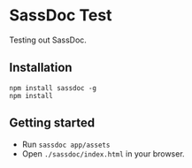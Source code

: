 # SassDoc Test

Testing out SassDoc.

## Installation

```shell
npm install sassdoc -g
npm install
```

## Getting started

* Run `sassdoc app/assets`
* Open `./sassdoc/index.html` in your browser.
